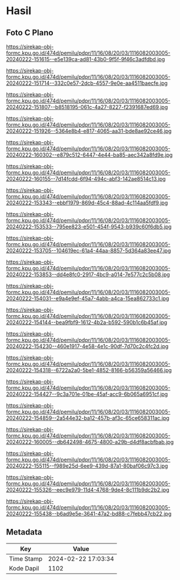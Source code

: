 # Hasil

## Foto C Plano

https://sirekap-obj-formc.kpu.go.id/474d/pemilu/pdpr/11/16/08/20/03/1116082003005-20240222-151615--e5e139ca-ad81-43b0-9f5f-9f46c3adfdbd.jpg

https://sirekap-obj-formc.kpu.go.id/474d/pemilu/pdpr/11/16/08/20/03/1116082003005-20240222-151714--332c0e57-2dcb-4557-9e0e-aa4511baecfe.jpg

https://sirekap-obj-formc.kpu.go.id/474d/pemilu/pdpr/11/16/08/20/03/1116082003005-20240222-151807--b8518195-061c-4a27-8227-f2391687ed69.jpg

https://sirekap-obj-formc.kpu.go.id/474d/pemilu/pdpr/11/16/08/20/03/1116082003005-20240222-151926--5364e8b4-e817-4065-aa31-bde8ae92ce46.jpg

https://sirekap-obj-formc.kpu.go.id/474d/pemilu/pdpr/11/16/08/20/03/1116082003005-20240222-160302--e879c512-6447-4e44-ba85-aec342a8fd9e.jpg

https://sirekap-obj-formc.kpu.go.id/474d/pemilu/pdpr/11/16/08/20/03/1116082003005-20240222-160155--7d14fcdd-6f94-494c-abf3-142ae8514c13.jpg

https://sirekap-obj-formc.kpu.go.id/474d/pemilu/pdpr/11/16/08/20/03/1116082003005-20240222-153343--ebbf1979-869d-45c4-88ad-4c114aa5fdf9.jpg

https://sirekap-obj-formc.kpu.go.id/474d/pemilu/pdpr/11/16/08/20/03/1116082003005-20240222-153533--795ee823-e501-454f-9543-b939c60f6db5.jpg

https://sirekap-obj-formc.kpu.go.id/474d/pemilu/pdpr/11/16/08/20/03/1116082003005-20240222-153705--104619ec-61a4-44aa-8857-5d364a83ee47.jpg

https://sirekap-obj-formc.kpu.go.id/474d/pemilu/pdpr/11/16/08/20/03/1116082003005-20240222-153853--dd4e8fc0-2917-4bc9-a014-7e577c2c5b08.jpg

https://sirekap-obj-formc.kpu.go.id/474d/pemilu/pdpr/11/16/08/20/03/1116082003005-20240222-154031--e9a4e9ef-45a7-4abb-a4ca-15ea862733c1.jpg

https://sirekap-obj-formc.kpu.go.id/474d/pemilu/pdpr/11/16/08/20/03/1116082003005-20240222-154144--bea9fbf9-1612-4b2a-b592-590b1c6b45af.jpg

https://sirekap-obj-formc.kpu.go.id/474d/pemilu/pdpr/11/16/08/20/03/1116082003005-20240222-154230--460e1917-4e58-4e1c-90df-7d70c2c4fc2d.jpg

https://sirekap-obj-formc.kpu.go.id/474d/pemilu/pdpr/11/16/08/20/03/1116082003005-20240222-154318--6722a2a0-5be1-4852-8166-b56359a56466.jpg

https://sirekap-obj-formc.kpu.go.id/474d/pemilu/pdpr/11/16/08/20/03/1116082003005-20240222-154427--9c3a701e-01be-45af-acc9-6b065a6951cf.jpg

https://sirekap-obj-formc.kpu.go.id/474d/pemilu/pdpr/11/16/08/20/03/1116082003005-20240222-154859--2a544e32-ba12-457b-af3c-65ce658311ac.jpg

https://sirekap-obj-formc.kpu.go.id/474d/pemilu/pdpr/11/16/08/20/03/1116082003005-20240222-160005--db642498-4675-4800-a29b-d4df8acbfbab.jpg

https://sirekap-obj-formc.kpu.go.id/474d/pemilu/pdpr/11/16/08/20/03/1116082003005-20240222-155115--f989e25d-6ee9-439d-87a1-80baf06c97c3.jpg

https://sirekap-obj-formc.kpu.go.id/474d/pemilu/pdpr/11/16/08/20/03/1116082003005-20240222-155326--eec9e979-11d4-4768-9de4-8c111b9dc2b2.jpg

https://sirekap-obj-formc.kpu.go.id/474d/pemilu/pdpr/11/16/08/20/03/1116082003005-20240222-155438--b6ad9e5e-3641-47a2-bd88-c7febb47cb22.jpg


## Metadata

| Key        | Value               |
| ---------- | ------------------- |
| Time Stamp | 2024-02-22 17:03:34 |
| Kode Dapil | 1102                |



